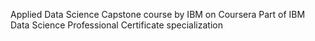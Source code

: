 Applied Data Science Capstone course by IBM on Coursera
Part of IBM Data Science Professional Certificate specialization

